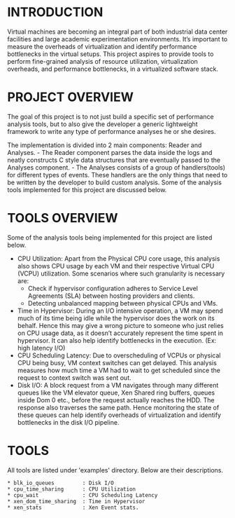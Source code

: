 INTRODUCTION
================
Virtual machines are becoming an integral part of both industrial data center facilities and large academic experimentation environments. It’s important to measure the overheads of virtualization and identify performance bottlenecks in the virtual setups. This project aspires to provide tools to perform fine-grained analysis of resource utilization, virtualization overheads, and performance bottlenecks, in a virtualized software stack.

PROJECT OVERVIEW
================
The goal of this project is to not just build a specific set of performance analysis tools, but to also give the developer a generic lightweight framework to write any type of performance analyses he or she desires.

The implementation is divided into 2 main components: Reader and Analyses. 
	- The Reader component parses the data inside the logs and neatly constructs C style data structures that are eventually passed to the Analyses component. 
	- The Analyses consists of a group of handlers(tools) for different types of events. These handlers are the only things that need to be written by the developer to build custom analysis. Some of the analysis tools implemented for this project are discussed below.

TOOLS OVERVIEW
================
Some of the analysis tools being implemented for this project are listed below.

* CPU Utilization: Apart from the Physical CPU core usage, this analysis also shows CPU usage by each VM and their respective Virtual CPU (VCPU) utilization. Some scenarios where such granularity is necessary are:
	- Check if hypervisor configuration adheres to Service Level Agreements (SLA) between hosting providers and clients.
	- Detecting unbalanced mapping between physical CPUs and VMs.
* Time in Hypervisor: During an I/O intensive operation, a VM may spend much of its time being idle while the hypervisor does the work on its behalf. Hence this may give a wrong picture to someone who just relies on CPU usage data, as it doesn’t accurately represent the time spent in hypervisor. It can also help identify bottlenecks in the execution. (Ex: high latency I/O)
* CPU Scheduling Latency: Due to overscheduling of VCPUs or physical CPU being busy, VM context switches can get delayed. This analysis measures how much time a VM had to wait to get scheduled since the request to context switch was sent out.
* Disk I/O: A block request from a VM navigates through many different queues like the VM elevator queue, Xen Shared ring buffers, queues inside Dom 0 etc., before the request actually reaches the HDD. The response also traverses the same path. Hence monitoring the state of these queues can help identify overheads of virtualization and identify bottlenecks in the disk I/O pipeline.

TOOLS
================
All tools are listed under 'examples' directory. Below are their descriptions.

	* blk_io_queues 		: Disk I/O
	* cpu_time_sharing 		: CPU Utilization
	* cpu_wait 				: CPU Scheduling Latency
	* xen_dom_time_sharing 	: Time in Hypervisor
	* xen_stats 			: Xen Event stats.


